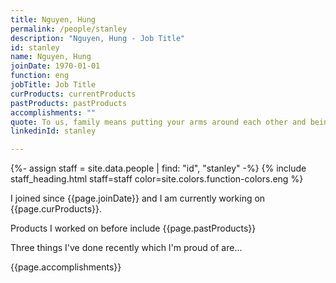 ```yaml
---
title: Nguyen, Hung
permalink: /people/stanley
description: "Nguyen, Hung - Job Title"
id: stanley
name: Nguyen, Hung
joinDate: 1970-01-01
function: eng
jobTitle: Job Title
curProducts: currentProducts
pastProducts: pastProducts
accomplishments: ""
quote: To us, family means putting your arms around each other and being there.
linkedinId: stanley

---
```


{%- assign staff = site.data.people | find: "id", "stanley" -%}
{% include staff_heading.html staff=staff color=site.colors.function-colors.eng %}

<p>I joined since {{page.joinDate}} and I am currently working on {{page.curProducts}}.</p>

<p>Products I worked on before include {{page.pastProducts}}</p>

<p>Three things I've done recently which I'm proud of are...</p>
{{page.accomplishments}}
